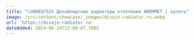 ```yaml
---
title: "\U0001F525 Дизайнерские радиаторы отопления WARMMET | купить"
image: /src/content/showcase/_images/dizajn-radiator.ru.webp
url: 'https://dizajn-radiator.ru'
dateAdded: 2024-06-24T12:08:07.700Z
---
```


